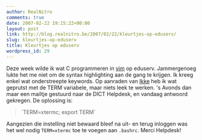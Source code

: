 ```yaml
---
author: RealNitro
comments: true
date: 2007-02-22 19:15:22+00:00
layout: post
link: http://blog.realnitro.be/2007/02/22/kleurtjes-op-eduserv/
slug: kleurtjes-op-eduserv
title: Kleurtjes op eduserv
wordpress_id: 29
---
```


Deze week wilde ik wat C programmeren in [vim](http://www.vim.org/) op eduserv. Jammergenoeg lukte het me niet om de syntax highlighting aan de gang te krijgen. Ik kreeg enkel wat onderstreepte keywords. Op aanraden van [Ikke](http://www.eikke.com/) heb ik wat geprutst met de TERM variabele, maar niets leek te werken. 's Avonds dan maar een mailtje gestuurd naar de DICT Helpdesk, en vandaag antwoord gekregen. De oplossing is:



<blockquote>`TERM=xtermc; export TERM`</blockquote>



Aangezien die instelling niet bewaard bleef na uit- en terug inloggen was het wel nodig `TERM=xtermc` toe te voegen aan `.bashrc`. Merci Helpdesk!
